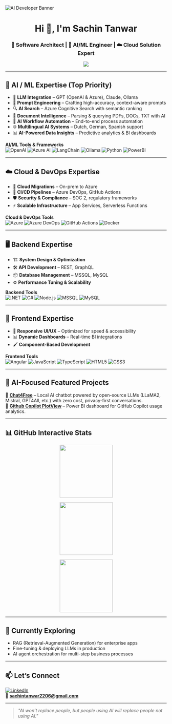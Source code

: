 <!-- Profile Banner -->
![AI Developer Banner](https://img.shields.io/badge/Building%20AI%20%26%20ML%20Solutions-%2300C853?style=for-the-badge&logo=brain&logoColor=white)

<h1 align="center">Hi 👋, I'm Sachin Tanwar</h1>
<h3 align="center">
🚀 Software Architect | 🤖 AI/ML Engineer | ☁️ Cloud Solution Expert
</h3>

<!-- Typing Effect -->
<p align="center">
  <img src="https://readme-typing-svg.herokuapp.com?size=22&center=true&vCenter=true&width=650&lines=I+Build+AI-Driven+Applications;Specialist+in+LLM+Integration+%26+Prompt+Engineering;Azure+AI%2C+OpenAI%2C+LangChain+Expert;Cloud+%26+DevOps+Automation;Delivering+Secure+%26+Scalable+Systems" />
</p>

---

## 🤖 AI / ML Expertise (Top Priority)
- 🧠 **LLM Integration** – GPT (OpenAI & Azure), Claude, Ollama  
- 📝 **Prompt Engineering** – Crafting high-accuracy, context-aware prompts  
- 🔍 **AI Search** – Azure Cognitive Search with semantic ranking  
- 📄 **Document Intelligence** – Parsing & querying PDFs, DOCs, TXT with AI  
- 🔄 **AI Workflow Automation** – End-to-end process automation  
- 🌐 **Multilingual AI Systems** – Dutch, German, Spanish support  
- 📊 **AI-Powered Data Insights** – Predictive analytics & BI dashboards  

**AI/ML Tools & Frameworks**  
![OpenAI](https://img.shields.io/badge/OpenAI-412991?logo=openai&logoColor=white)
![Azure AI](https://img.shields.io/badge/Azure%20AI-0078D4?logo=microsoft-azure&logoColor=white)
![LangChain](https://img.shields.io/badge/LangChain-000000?logo=chainlink&logoColor=white)
![Ollama](https://img.shields.io/badge/Ollama-000000?logo=llama&logoColor=white)
![Python](https://img.shields.io/badge/Python-3776AB?logo=python&logoColor=white)
![PowerBI](https://img.shields.io/badge/PowerBI-F2C811?logo=power-bi&logoColor=black)

---

## ☁️ Cloud & DevOps Expertise
- 🚀 **Cloud Migrations** – On-prem to Azure  
- 🔧 **CI/CD Pipelines** – Azure DevOps, GitHub Actions  
- 🛡 **Security & Compliance** – SOC 2, regulatory frameworks  
- ⚡ **Scalable Infrastructure** – App Services, Serverless Functions  

**Cloud & DevOps Tools**  
![Azure](https://img.shields.io/badge/Azure-0078D4?logo=microsoft-azure&logoColor=white)
![Azure DevOps](https://img.shields.io/badge/Azure%20DevOps-0078D7?logo=azure-devops&logoColor=white)
![GitHub Actions](https://img.shields.io/badge/GitHub%20Actions-2088FF?logo=github-actions&logoColor=white)
![Docker](https://img.shields.io/badge/Docker-2496ED?logo=docker&logoColor=white)

---

## 🖥 Backend Expertise
- 🏗 **System Design & Optimization**  
- 🛠 **API Development** – REST, GraphQL  
- 📦 **Database Management** – MSSQL, MySQL  
- ⚙ **Performance Tuning & Scalability**  

**Backend Tools**  
![.NET](https://img.shields.io/badge/.NET-512BD4?logo=dotnet&logoColor=white)
![C#](https://img.shields.io/badge/C%23-239120?logo=c-sharp&logoColor=white)
![Node.js](https://img.shields.io/badge/Node.js-339933?logo=node.js&logoColor=white)
![MSSQL](https://img.shields.io/badge/MSSQL-CC2927?logo=microsoft-sql-server&logoColor=white)
![MySQL](https://img.shields.io/badge/MySQL-4479A1?logo=mysql&logoColor=white)

---

## 🎨 Frontend Expertise
- 📱 **Responsive UI/UX** – Optimized for speed & accessibility  
- 📊 **Dynamic Dashboards** – Real-time BI integrations  
- 🖌 **Component-Based Development**  

**Frontend Tools**  
![Angular](https://img.shields.io/badge/Angular-DD0031?logo=angular&logoColor=white)
![JavaScript](https://img.shields.io/badge/JavaScript-F7DF1E?logo=javascript&logoColor=black)
![TypeScript](https://img.shields.io/badge/TypeScript-3178C6?logo=typescript&logoColor=white)
![HTML5](https://img.shields.io/badge/HTML5-E34F26?logo=html5&logoColor=white)
![CSS3](https://img.shields.io/badge/CSS3-1572B6?logo=css3&logoColor=white)

---

## 📌 AI-Focused Featured Projects
🔹 **[Chat4Free](https://github.com/sachintanwar2206/chat4free-local-ai)** – Local AI chatbot powered by open-source LLMs (LLaMA2, Mistral, GPT4All, etc.) with zero cost, privacy-first conversations.  
🔹 **[Github Copilot PlotView](https://github.com/sachintanwar2206/github-copilot-plotview)** – Power BI dashboard for GitHub Copilot usage analytics.

---

## 📊 GitHub Interactive Stats
<p align="center">
  <img src="https://github-readme-stats.vercel.app/api?username=sachintanwar2206&show_icons=true&theme=radical&count_private=true&include_all_commits=true" height="165" />
</p>

<p align="center">
  <img src="https://github-readme-stats.vercel.app/api/top-langs/?username=sachintanwar2206&layout=compact&theme=radical" height="165" />
</p>

<p align="center">
  <img src="https://streak-stats.demolab.com?user=sachintanwar2206&theme=radical&hide_border=true&count_private=true" height="165" />
</p>

---

## 🌱 Currently Exploring
- RAG (Retrieval-Augmented Generation) for enterprise apps  
- Fine-tuning & deploying LLMs in production  
- AI agent orchestration for multi-step business processes  

---

## 📫 Let’s Connect
[![LinkedIn](https://img.shields.io/badge/LinkedIn-0A66C2?logo=linkedin&logoColor=white)](https://linkedin.com/in/sachintanwar2206)  
📧 **sachintanwar2206@gmail.com**

---
> _"AI won’t replace people, but people using AI will replace people not using AI."_


